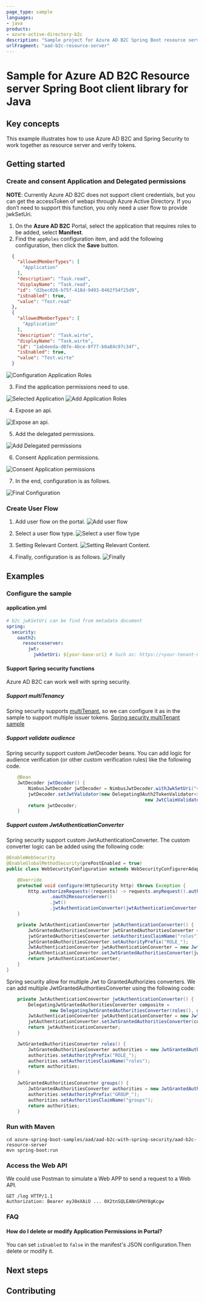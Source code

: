 ```yaml
---
page_type: sample
languages:
- java
products:
- azure-active-directory-b2c
description: "Sample project for Azure AD B2C Spring Boot resource server client library"
urlFragment: "aad-b2c-resource-server"
---
```


# Sample for Azure AD B2C Resource server Spring Boot client library for Java

## Key concepts
This example illustrates how to use Azure AD B2C and Spring Security to work together as resource server and verify tokens.

## Getting started

### Create and consent Application and Delegated permissions 

**NOTE**: Currently Azure AD B2C does not support client credentials, but you 
can get the accessToken of webapi through Azure Active Directory. 
If you don’t need to support this function, you only need a user flow to provide jwkSetUri.

1. On the **Azure AD B2C** Portal, select the application that requires roles to be added, select **Manifest**.
2. Find the `appRoles` configuration item, and add the following configuration, then click the **Save** button.
```json
  {
    "allowedMemberTypes": [
      "Application"
    ],
    "description": "Task.read",
    "displayName": "Task.read",
    "id": "d2bec026-b75f-418d-9493-8462f54f25d9",
    "isEnabled": true, 
    "value": "Test.read"
  },
  {
    "allowedMemberTypes": [
      "Application"
    ],
    "description": "Task.wirte",
    "displayName": "Task.wirte",
    "id": "1ab4eeda-d07e-4bce-8f77-b0a84c97c34f",
    "isEnabled": true,
    "value": "Test.wirte"
  }
```

![Configuration Application Roles](docs/image-configuration-application-roles.png "Configuration Application Roles")

3. Find the application permissions need to use.

![Selected Application](docs/image-selected-application.png "Selected Application")
![Add Application Roles](docs/image-add-application-roles.png "Add Application Roles")

4. Expose an api.

![Expose an api.](docs/image-expose-an-api.png "Expose an api.")

5. Add the delegated permissions.

![Add Delegated permissions](docs/image-add-delegated-permissions.png "Add Delegated permissions")

6. Consent Application permissions.

![Consent Application permissions](docs/image-consent-application-and-delegated-permissions.png "Consent Application permissions")

7. In the end, configuration is as follows.
   
![Final Configuration](docs/image-final-configuration.png "Final Configuration")

### Create User Flow
1. Add user flow on the portal.
![Add user flow](docs/image-add-user-flow.png "Add user flow")
   
2. Select a user flow type.
![Select a user flow type](docs/image-select-a-user-flow-type.png "Select a user flow type")

3. Setting Relevant Content.
![Setting Relevant Content.](docs/image-setting-relevant-content.png "Setting Relevant Content.")
   
4. Finally, configuration is as follows.
![Finally](docs/image-user-flow-finally.png "Finally")
   
## Examples
### Configure the sample
#### application.yml

```yaml
# b2c jwkSetUri can be find from metadata document
spring:
  security:
    oauth2:
      resourceserver:
        jwt:
          jwkSetUri: ${your-base-uri} # Such as: https://<your-tenant-name>.b2clogin.com/<your-tenant-name>.onmicrosoft.com/<user-flow-name>/discovery/v2.0/keys
```

#### Support Spring security functions
Azure AD B2C can work well with spring security.

##### Support multiTenancy
Spring security supports [multiTenant][multiTenant], so we can configure it as in the sample to support multiple issuer tokens.
[Spring security multiTenant sample][Spring-Security-multiTenant-sample]

##### Support validate audience
Spring security support custom JwtDecoder beans. You can add logic for audience verification (or other custom verification rules) like the following code.
```java
    @Bean
    JwtDecoder jwtDecoder() {
        NimbusJwtDecoder jwtDecoder = NimbusJwtDecoder.withJwkSetUri("<your-jwkSetUri>").build();
        jwtDecoder.setJwtValidator(new DelegatingOAuth2TokenValidator<>(
                                                   new JwtClaimValidator(AUD, aud -> aud != null && ((ArrayList)aud).contains("contain-id")));
        return jwtDecoder;
    }
```

##### Support custom JwtAuthenticationConverter
Spring security support custom JwtAuthenticationConverter. The custom converter logic can be added using the following code:
```java
@EnableWebSecurity
@EnableGlobalMethodSecurity(prePostEnabled = true)
public class WebSecurityConfiguration extends WebSecurityConfigurerAdapter {

    @Override
    protected void configure(HttpSecurity http) throws Exception {
        http.authorizeRequests((requests) -> requests.anyRequest().authenticated())
                .oauth2ResourceServer()
                .jwt()
                .jwtAuthenticationConverter(jwtAuthenticationConverter());
    }

    private JwtAuthenticationConverter jwtAuthenticationConverter() {
        JwtGrantedAuthoritiesConverter jwtGrantedAuthoritiesConverter = new JwtGrantedAuthoritiesConverter();
        jwtGrantedAuthoritiesConverter.setAuthoritiesClaimName("roles");
        jwtGrantedAuthoritiesConverter.setAuthorityPrefix("ROLE_");
        JwtAuthenticationConverter jwtAuthenticationConverter = new JwtAuthenticationConverter();
        jwtAuthenticationConverter.setJwtGrantedAuthoritiesConverter(jwtGrantedAuthoritiesConverter);
        return jwtAuthenticationConverter;
    }
}
```

Spring security allow for multiple Jwt to GrantedAuthorizies converters.
We can add multiple JwtGrantedAuthoritiesConverter using the following code:
```java
    private JwtAuthenticationConverter jwtAuthenticationConverter() {
        DelegatingJwtGrantedAuthoritiesConverter composite =
                new DelegatingJwtGrantedAuthoritiesConverter(roles(), groups());
        JwtAuthenticationConverter jwtAuthenticationConverter = new JwtAuthenticationConverter();
        jwtAuthenticationConverter.setJwtGrantedAuthoritiesConverter(composite);
        return jwtAuthenticationConverter;
    }

    JwtGrantedAuthoritiesConverter roles() {
        JwtGrantedAuthoritiesConverter authorities = new JwtGrantedAuthoritiesConverter();
        authorities.setAuthorityPrefix("ROLE_");
        authorities.setAuthoritiesClaimName("roles");
        return authorities;
    }

    JwtGrantedAuthoritiesConverter groups() {
        JwtGrantedAuthoritiesConverter authorities = new JwtGrantedAuthoritiesConverter();
        authorities.setAuthorityPrefix("GROUP_");
        authorities.setAuthoritiesClaimName("groups");
        return authorities;
    }
```

### Run with Maven
```
cd azure-spring-boot-samples/aad/aad-b2c-with-spring-security/aad-b2c-resource-server
mvn spring-boot:run
```

### Access the Web API
We could use Postman to simulate a Web APP to send a request to a Web API.

```http request
GET /log HTTP/1.1
Authorization: Bearer eyJ0eXAiO ... 0X2tnSQLEANnSPHY0gKcgw
```

### FAQ
#### How do I delete or modify Application Permissions in Portal?
You can set `isEnabled` to `false` in the manifest's JSON configuration.Then delete or modify it.

## Next steps
## Contributing
<!-- LINKS -->
[Spring-Security-multiTenant-sample]: https://github.com/spring-projects/spring-security-samples/tree/5.5.x/servlet/spring-boot/java/oauth2/resource-server/multi-tenancy
[multiTenant]: https://docs.spring.io/spring-security/site/docs/current/reference/html5/#oauth2resourceserver-multitenancy